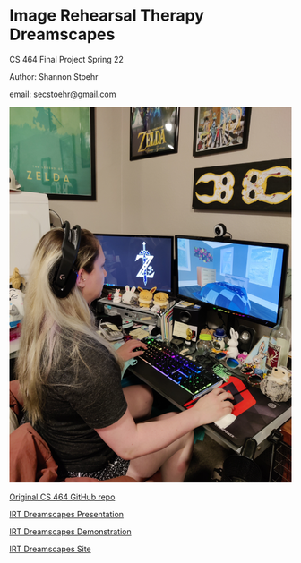 # Image Rehearsal Therapy Dreamscapes

CS 464 Final Project Spring 22

Author: Shannon Stoehr

email: secstoehr@gmail.com

![Using a personalized dreamscape.](irt_exp.jpg)

[Original CS 464 GitHub repo](https://github.com/csu-hci-projects/Image-Rehearsal-Therapy-Dreamscapes/tree/main)

[IRT Dreamscapes Presentation](https://drive.google.com/file/d/1YHjyLXra3d8OLBcl1SXpAn5CuqnTNgd4/view?usp=sharing)

[IRT Dreamscapes Demonstration](https://drive.google.com/file/d/1y1tkg6jC1IjSsk1Xvd3ywngkdzdK-L4L/view?usp=sharing)

[IRT Dreamscapes Site](Website/cs464t2.html)
